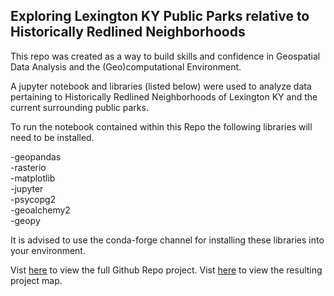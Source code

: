 ## Exploring Lexington KY Public Parks relative to Historically Redlined Neighborhoods

This repo was created as a way to build skills and confidence in Geospatial Data Analysis and the (Geo)computational Environment. 

A jupyter notebook and libraries (listed below) were used to analyze data pertaining to Historically Redlined Neighborhoods of Lexington KY and the current surrounding public parks.

To run the notebook contained within this Repo the following libraries will need to be installed.

-geopandas  
-rasterio  
-matplotlib  
-jupyter  
-psycopg2  
-geoalchemy2  
-geopy  

It is advised to use the conda-forge channel for installing these libraries into your environment.

Vist [here](https://github.com/RCRamsey/lex_redlined_and_parks) to view the full Github Repo project.
Vist [here](https://github.com/RCRamsey/lex_redlined_and_parks/map/index.html) to view the resulting project map.
